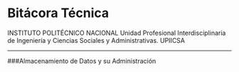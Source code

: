 Bitácora Técnica
===================
INSTITUTO POLITÉCNICO NACIONAL
<i class="fa fa-graduation-cap" aria-hidden="true"></i>
Unidad Profesional Interdisciplinaria de Ingeniería y Ciencias Sociales y Administrativas.
UPIICSA

-------------------------------------------
###Almacenamiento de Datos y su Administración

